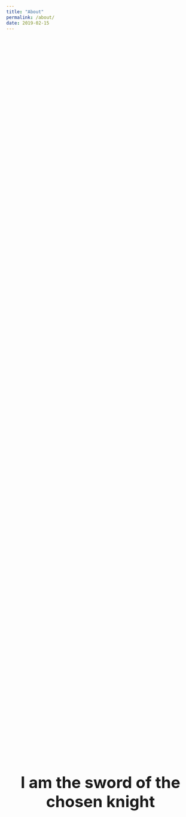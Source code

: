 ```yaml
---
title: "About"
permalink: /about/
date: 2019-02-15
---
```


<div style="height: 100vh; display: flex; align-items: center; justify-content: center; text-align: center;">
  <h1 style="font-size: 3em;">I am the sword of the chosen knight</h1>
</div>

